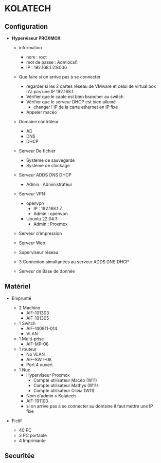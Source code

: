 # **KOLATECH** 

## Configuration 

* **Hyperviseur PROXMOX**

    * information
      * nom : root
      * mot de passe : Admlocal1
      * IP : 192.168.1.2:8006

    * Que faire si on arrive pas à se connecter 
       * regarder si les 2 cartes réseau de VMware et celui de virtual box n'a pas une IP 192.168.1
       * Vérifier que le cable est bien brancher au switch 
       * Vérifier que le serveur DHCP est bien allumé 
         * changer l'IP de la carte ethernet en IP fixe 
        * Appeler macéo  

    * Domaine contrôleur 
        * AD
        * DNS
        * DHCP 

    * Serveur De fichier
        * Système de sauvegarde
        * Système de stockage
   
   * Serveur ADDS DNS DHCP
     * Admin : Administrateur
     
   
   * Serveur VPN
     * openvpn
       * IP : 192.168.1.7
       * Admin : openvpn
     * Ubuntu 22.04.3
       * Admin : Proxmox
   
   * Serveur d'impression
   * Serveur Web
   * Superviseur réseau
   * 3 Connexion simultanées au serveur ADDS DNS DHCP 
   * Serveur de Base de donnée
    
## Matériel 

* Emprunté
    * 2 Machine
        * AIF-101303 
        * AIF-101305
    * 1 Switch 
         * AIF-100811-014
         * VLAN
    * 1 Multi-prise
         * AIF-MP-08
    * 1 routeur
        * No VLAN
        * AIF-SWT-08
        * Port 4 ouvert  
    * 1 Nuc
        * Hyperviseur Proxmox 
          * Compte utilisateur Macéo (W11)
          * Compte utilisateur Mathys (W11)
          * Compte utilisateur Olivia (W11)
        * Nom d'admin = Kolatech
        * AIF-101100 
        * si on arrive pas à se connecter au domaine il faut mettre une IP fixe 
        
        
* Fictif
    * 40 PC 
    * 3 PC portable 
    * 4 Imprimante 

## Securitée



